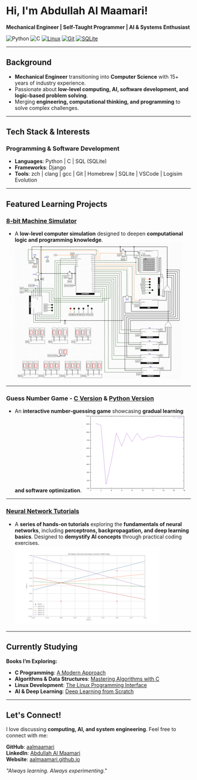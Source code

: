 #  Hi, I'm Abdullah Al Maamari!  

**Mechanical Engineer | Self-Taught Programmer | AI & Systems Enthusiast**  

![Python](https://img.shields.io/badge/Python-3.10-blue)
![C](https://img.shields.io/badge/C-Language-lightgrey)
[![Linux](https://img.shields.io/badge/Linux-OS-blue)](https://www.linux.org/)
[![Git](https://img.shields.io/badge/Git-Version_Control-orange)](https://git-scm.com/)
[![SQLite](https://img.shields.io/badge/SQLite-Database-blue)](https://www.sqlite.org/)







---

## **Background**  

- **Mechanical Engineer** transitioning into **Computer Science** with 15+ years of industry experience.  
- Passionate about **low-level computing, AI, software development, and logic-based problem solving**.  
- Merging **engineering, computational thinking, and programming** to solve complex challenges.  

---

## **Tech Stack & Interests**  

### **Programming & Software Development**  
- **Languages**: Python | C | SQL (SQLite)  
- **Frameworks**: Django  
- **Tools**: zch | clang | gcc | Git | Homebrew | SQLite | VSCode | Logisim Evolution  

---

## **Featured Learning Projects**  

### [8-bit Machine Simulator](https://github.com/aalmaamari/8bit-machine-simulator)  
- A **low-level computer simulation** designed to deepen **computational logic and programming knowledge**.  
![simulator](thesimulator.png)
---
### Guess Number Game - [C Version](https://github.com/aalmaamari/guess-the-number-C) & [Python Version](https://github.com/aalmaamari/guess-the-number-python)

 - An **interactive number-guessing game** showcasing **gradual learning and software optimization**. 
![trial](trial.png) 
---

### [Neural Network Tutorials](https://github.com/aalmaamari/neural-network-tutorials)

- A **series of hands-on tutorials** exploring the **fundamentals of neural networks**, including **perceptrons, backpropagation, and deep learning basics**. Designed to **demystify AI concepts** through practical coding exercises.  
![learning](plot_1.png)
---

## **Currently Studying**  

**Books I’m Exploring:**  
- **C Programming**: [A Modern Approach](https://www.amazon.com/C-Programming-Modern-Approach-2nd/dp/0393979504)  
- **Algorithms & Data Structures**: [Mastering Algorithms with C](https://www.amazon.com/Mastering-Algorithms-Techniques-Sorting-Encryption/dp/1565924533)  
- **Linux Development**: [The Linux Programming Interface](https://www.amazon.com/Linux-Programming-Interface-System-Handbook/dp/1593272200)  
- **AI & Deep Learning**: [Deep Learning from Scratch](https://www.amazon.com/Deep-Learning-Scratch-Building-Principles/dp/1492041416)  

---

## **Let's Connect!**  

I love discussing **computing, AI, and system engineering**. Feel free to connect with me:  
  
**GitHub**: [aalmaamari](https://github.com/aalmaamari)  
**LinkedIn**: [Abdullah Al Maamari](https://www.linkedin.com/in/aalmaamari/)  
**Website**: [aalmaamari.github.io](https://aalmaamari.github.io/)

*"Always learning. Always experimenting."*   